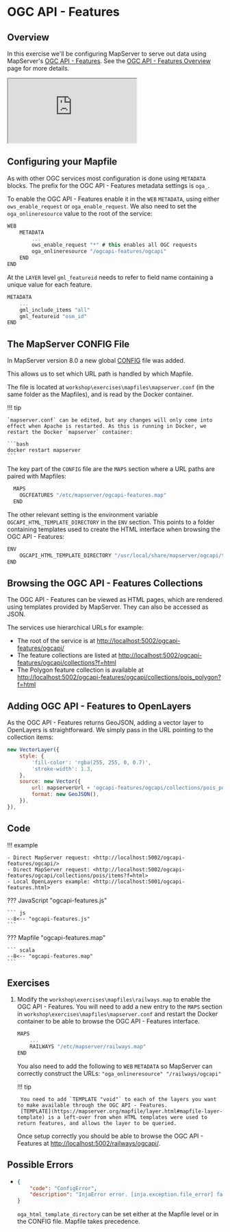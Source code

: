 # OGC API - Features

## Overview

In this exercise we'll be configuring MapServer to serve out data using
MapServer's [OGC API - Features](https://mapserver.org/ogc/ogc_api.html). See the [OGC API - Features Overview](https://ogcapi.ogc.org/features/overview.html) page for more details.

<div class="map">
  <iframe src="https://geographika.github.io/getting-started-with-mapserver-demo/ogcapi-features.html"></iframe>
</div>


## Configuring your Mapfile

As with other OGC services most configuration is done using `METADATA` blocks. 
The prefix for the OGC API - Features metadata settings is `oga_`.

To enable the OGC API - Features enable it in the `WEB` `METADATA`, using either
`ows_enable_request` or `oga_enable_request`. We also need to set the `oga_onlineresource` value to the root of the service:

```scala
WEB
    METADATA
        ...
        ows_enable_request "*" # this enables all OGC requests
        oga_onlineresource "/ogcapi-features/ogcapi"
    END
END
```

At the `LAYER` level `gml_featureid` needs to refer to field name containing a unique value for each feature.

```scala
METADATA
    ...
    gml_include_items "all"
    gml_featureid "osm_id"
END
```

## The MapServer CONFIG File

In MapServer version 8.0 a new global [CONFIG](https://www.mapserver.org/mapfile/config.html) file was added. 

This allows us to set which URL path is handled by which Mapfile. 

The file is located at `workshop\exercises\mapfiles\mapserver.conf` (in the same folder as the Mapfiles), and is read by the Docker container.

!!! tip

    `mapserver.conf` can be edited, but any changes will only come into effect when Apache is restarted. As this is running in Docker, we restart the Docker `mapserver` container:

    ```bash
    docker restart mapserver
    ```

The key part of the `CONFIG` file are the `MAPS` section where a URL paths are paired with Mapfiles:

```scala
  MAPS
    OGCFEATURES "/etc/mapserver/ogcapi-features.map"
  END
```

The other relevant setting is the environment variable `OGCAPI_HTML_TEMPLATE_DIRECTORY` in the `ENV` section. This points to a folder containing templates used to create the HTML interface when browsing the OGC API - Features: 

```scala
ENV
    OGCAPI_HTML_TEMPLATE_DIRECTORY "/usr/local/share/mapserver/ogcapi/templates/html-bootstrap4/"
END
```

## Browsing the OGC API - Features Collections

The OGC API - Features can be viewed as HTML pages, which are rendered using templates provided by MapServer. They can also be accessed as JSON. 

The services use hierarchical URLs for example:

* The root of the service is at <http://localhost:5002/ogcapi-features/ogcapi/>
* The feature collections are listed at <http://localhost:5002/ogcapi-features/ogcapi/collections?f=html>
* The Polygon feature collection is available at <http://localhost:5002/ogcapi-features/ogcapi/collections/pois_polygon?f=html>

## Adding OGC API - Features to OpenLayers

As the OGC API - Features returns GeoJSON, adding a vector layer to OpenLayers is straightforward. We simply pass in the URL pointing to the collection items:

```js
new VectorLayer({
    style: {
        'fill-color': 'rgba(255, 255, 0, 0.7)',
        'stroke-width': 1.3,
    },
    source: new Vector({
        url: mapserverUrl + 'ogcapi-features/ogcapi/collections/pois_polygon/items?f=json&limit=500',
        format: new GeoJSON(),
    }),
}),
```    

## Code

!!! example

    - Direct MapServer request: <http://localhost:5002/ogcapi-features/ogcapi/>
    - Direct MapServer request: <http://localhost:5002/ogcapi-features/ogcapi/collections/pois/items?f=html>    
    - Local OpenLayers example: <http://localhost:5001/ogcapi-features.html>

??? JavaScript "ogcapi-features.js"

    ``` js
    --8<-- "ogcapi-features.js"
    ```

??? Mapfile "ogcapi-features.map"

    ``` scala
    --8<-- "ogcapi-features.map"
    ```

## Exercises

1. Modify the `workshop\exercises\mapfiles\railways.map` to enable the OGC API - Features. You will need to add a new entry to the `MAPS` section in `workshop\exercises\mapfiles\mapserver.conf` and restart the Docker container to be able to browse the OGC API - Features interface. 

    ```scala
    MAPS
        ...
        RAILWAYS "/etc/mapserver/railways.map"
    END
    ```

    You also need to add the following to `WEB` `METADATA` so MapServer can correctly construct the URLs: `"oga_onlineresource" "/railways/ogcapi"`

    !!! tip

        You need to add `TEMPLATE "void"` to each of the layers you want to make available through the OGC API - Features. 
        [TEMPLATE](https://mapserver.org/mapfile/layer.html#mapfile-layer-template) is a left-over from when HTML templates were used to return features, and allows the layer to be queried. 

    Once setup correctly you should be able to browse the OGC API - Features at <http://localhost:5002/railways/ogcapi/>.

## Possible Errors

- 
    ```json
    {
        "code": "ConfigError",
        "description": "InjaError error. [inja.exception.file_error] failed accessing file at '/etc/mapserver/landing.html' (landing.html). (/etc/mapserver/)."
    }
    ```

    `oga_html_template_directory` can be set either at the Mapfile level or in the CONFIG file. Mapfile takes precedence. 
